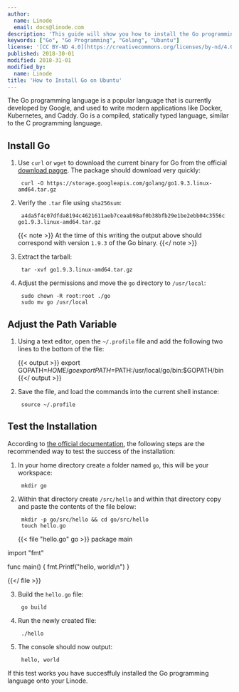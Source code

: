 ```yaml
---
author:
  name: Linode
  email: docs@linode.com
description: 'This guide will show you how to install the Go programming language on Ubuntu'
keywords: ["Go", "Go Programming", "Golang", "Ubuntu"]
license: '[CC BY-ND 4.0](https://creativecommons.org/licenses/by-nd/4.0)'
published: 2018-30-01
modified: 2018-31-01
modified_by:
  name: Linode
title: 'How to Install Go on Ubuntu'
---
```


The Go programming language is a popular language that is currently developed by Google, and used to write  modern applications like Docker, Kubernetes, and Caddy. Go is a compiled, statically typed language, similar to the C programming language. 


## Install Go

1. Use `curl` or `wget` to download the current binary for Go from the official [download pagge](https://golang.org/dl/). The package should download very quickly:

        curl -O https://storage.googleapis.com/golang/go1.9.3.linux-amd64.tar.gz

2. Verify the `.tar` file using `sha256sum`:

        a4da5f4c07dfda8194c4621611aeb7ceaab98af0b38bfb29e1be2ebb04c3556c  go1.9.3.linux-amd64.tar.gz

    {{< note >}}
At the time of this writing the output above should correspond with version `1.9.3` of the Go binary. 
{{</ note >}}

3. Extract the tarball: 

        tar -xvf go1.9.3.linux-amd64.tar.gz

4. Adjust the permissions and move the `go` directory to `/usr/local`:

        sudo chown -R root:root ./go
        sudo mv go /usr/local

## Adjust the Path Variable

1. Using a text editor, open the `~/.profile` file and add the following two lines to the bottom of the file:


    {{< output >}}
export GOPATH=$HOME/go
export PATH=$PATH:/usr/local/go/bin:$GOPATH/bin
{{</ output >}}

2. Save the file, and load the commands into the current shell instance:

        source ~/.profile

## Test the Installation

According to [the official documentation](https://golang.org/doc/install#testing), the following steps are the recommended way to test the success of the installation:

1. In your home directory create a folder named `go`, this will be your workspace: 

        mkdir go

2. Within that directory create `/src/hello` and within that directory copy and paste the contents of the file below:

        mkdir -p go/src/hello && cd go/src/hello
        touch hello.go
    {{< file "hello.go" go >}}
package main

import "fmt"

func main() {
    fmt.Printf("hello, world\n")
}

{{</ file >}}

3. Build the `hello.go` file:

        go build
4. Run the newly created file:
    
        ./hello

5. The console should now output: 

        hello, world

If this test works you have succesffuly installed the Go programming language onto your Linode. 

  
